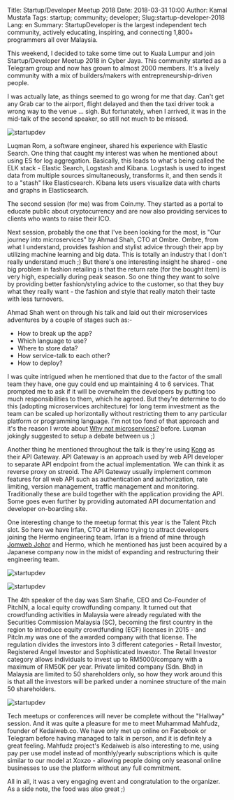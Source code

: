 Title: Startup/Developer Meetup 2018
Date: 2018-03-31 10:00
Author: Kamal Mustafa
Tags: startup; community; developer;
Slug:startup-developer-2018
Lang: en
Summary: StartupDeveloper is the largest independent tech community, actively educating, inspiring, and connecting 1,800+ programmers all over Malaysia.

This weekend, I decided to take some time out to Kuala Lumpur and join Startup/Developer Meetup 2018 in Cyber Jaya. This community started as a Telegram group and now has grown to almost 2000 members. It's a lively community with a mix of builders/makers with entrepreneurship-driven people.

I was actually late, as things seemed to go wrong for me that day. Can't get any Grab car to the airport, flight delayed and then the taxi driver took a wrong way to the venue ... sigh. But fortunately, when I arrived, it was in the mid-talk of the second speaker, so still not much to be missed.

![startupdev](https://s3-ap-northeast-1.amazonaws.com/xoxzo-blog/luqman-es.jpg)

Luqman Rom, a software engineer, shared his experience with Elastic Search. One thing that caught my interest was when he mentioned about using ES for log aggregation. Basically, this leads to what's being called the ELK stack - Elastic Search, Logstash and Kibana. Logstash is used to ingest data from multiple sources simultaneously, transforms it, and then sends it to a "stash" like Elasticsearch. Kibana lets users visualize data with charts and graphs in Elasticsearch.

The second session (for me) was from Coin.my. They started as a portal to educate public about cryptocurrency and are now also providing services to clients who wants to raise their ICO.

Next session, probably the one that I've been looking for the most, is "Our journey into microservices" by Ahmad Shah, CTO at Ombre. Ombre, from what I understand, provides fashion and stylist advice through their app by utilizing machine learning and big data. This is totally an industry that I don't really understand much ;) But there's one interesting insight he shared - one big problem in fashion retailing is that the return rate (for the bought item) is very high, especially during peak season. So one thing they want to solve by providing better fashion/styling advice to the customer, so that they buy what they really want - the fashion and style that really match their taste with less turnovers.

Ahmad Shah went on through his talk and laid out their microservices adventures by a couple of stages such as:-

* How to break up the app?
* Which language to use?
* Where to store data?
* How service-talk to each other?
* How to deploy?

I was quite intrigued when he mentioned that due to the factor of the small team they have, one guy could end up maintaining 4 to 6 services. That prompted me to ask if it will be overwhelm the developers by putting too much responsibilities to them, which he agreed. But they're determine to do this (adopting microservices architecture) for long term investment as the team can be scaled up horizontally without restricting them to any particular platform or programming language. I'm not too fond of that approach and it's the reason I wrote about [Why not microservices?](https://github.com/devkini/notes/wiki/Why-not-microservice-%3F) before. Luqman jokingly suggested to setup a debate between us ;)

Another thing he mentioned throughout the talk is they're using [Kong](https://getkong.org/about/) as their API Gateway. API Gateway is an approach used by web API developer to separate API endpoint from the actual implementation. We can think it as reverse proxy on streoid. The API Gateway usually implement common features for all web API such as authentication and authorization, rate limiting, version management, traffic management and monitoring. Traditionally these are build together with the application providing the API. Some goes even further by providing automated API documentation and developer on-boarding site.

One interesting change to the meetup format this year is the Talent Pitch slot. So here we have Irfan, CTO at Hermo trying to attract developers joining the Hermo engineering team. Irfan is a friend of mine through [Jomweb Johor](http://johor.jomweb.my/) and Hermo, which he mentioned has just been acquired by a Japanese company now in the midst of expanding and restructuring their engineering team.

![startupdev](https://s3-ap-northeast-1.amazonaws.com/xoxzo-blog/irfan-hermo.jpg)

![startupdev](https://s3-ap-northeast-1.amazonaws.com/xoxzo-blog/lina-pitchin.jpg)

The 4th speaker of the day was Sam Shafie, CEO and Co-Founder of PitchIN, a local equity crowdfunding company. It turned out that crowdfunding activities in Malaysia were already regulated with the Securities Commission Malaysia (SC), becoming the first country in the region to introduce equity crowdfunding (ECF) licenses in 2015 - and PitcIn.my was one of the awarded company with that license. The regulation divides the investors into 3 different categories - Retail Investor, Registered Angel Investor and Sophisticated Investor. The Retail Investor category allows individuals to invest up to RM5000/company with a maximum of RM50K per year. Private limited company (Sdn. Bhd) in Malaysia are limited to 50 shareholders only, so how they work around this is that all the investors will be parked under a nominee structure of the main 50 shareholders.

![startupdev](https://s3-ap-northeast-1.amazonaws.com/xoxzo-blog/kedaiweb-mahfudz.jpg)

Tech meetups or conferences will never be complete without the "Hallway" session. And it was quite a pleasure for me to meet Muhammad Mahfudz, founder of Kedaiweb.co. We have only met up online on Facebook or Telegram before having managed to talk in person, and it is definitely a great feeling. Mahfudz project's Kedaiweb is also interesting to me, using pay per use model instead of monthly/yearly subscriptions which is quite similar to our model at Xoxzo - allowing people doing only seasonal online businesses to use the platform without any full commitment.

All in all, it was a very engaging event and congratulation to the organizer. As a side note, the food was also great ;)
